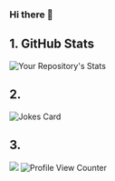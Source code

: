 ### Hi there 👋

## 1. GitHub Stats

![Your Repository's Stats](https://github-readme-stats.vercel.app/api?username=xredm&show_icons=true)

## 2.

![Jokes Card](https://readme-jokes.vercel.app/api)

## 3.

![](https://forthebadge.com/images/badges/built-with-love.svg) ![Profile View Counter](https://komarev.com/ghpvc/?username=xredm)


